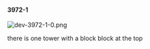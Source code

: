 #### 3972-1
![dev-3972-1-0.png](https://github.com/lil-lab/nlvr/raw/master/nlvr/dev/images/3/dev-3972-1-0.png "dev-3972-1-0.png")

there is one tower with a block block at the top